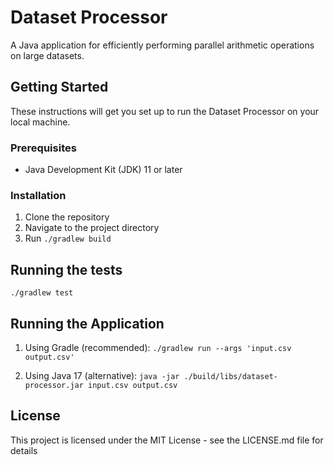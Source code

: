 # Dataset Processor

A Java application for efficiently performing parallel arithmetic operations on large datasets.

## Getting Started

These instructions will get you set up to run the Dataset Processor on your local machine.

### Prerequisites

- Java Development Kit (JDK) 11 or later

### Installation

1. Clone the repository
2. Navigate to the project directory
3. Run `./gradlew build`

## Running the tests

`./gradlew test`

## Running the Application

1. Using Gradle (recommended):
`./gradlew run --args 'input.csv output.csv'`

2. Using Java 17 (alternative):
`java -jar ./build/libs/dataset-processor.jar input.csv output.csv`

## License

This project is licensed under the MIT License - see the LICENSE.md file for details
